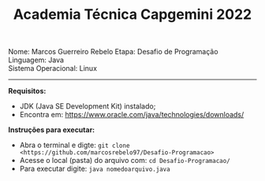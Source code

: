 <h1 align="center"> Academia Técnica Capgemini 2022 </h1> <br />

Nome: Marcos Guerreiro Rebelo
Etapa: Desafio de Programação <br />
Linguagem: Java <br />
Sistema Operacional: Linux <br />

*****************************
**Requisitos:** 
  - JDK (Java SE Development Kit) instalado;
  - Encontra em: https://www.oracle.com/java/technologies/downloads/

**Instruções para executar:**
  - Abra o terminal e digte: `git clone <https://github.com/marcosrebelo97/Desafio-Programacao>`
  - Acesse o local (pasta) do arquivo com: `cd Desafio-Programacao/`
  - Para executar digite: `java nomedoarquivo.java`
